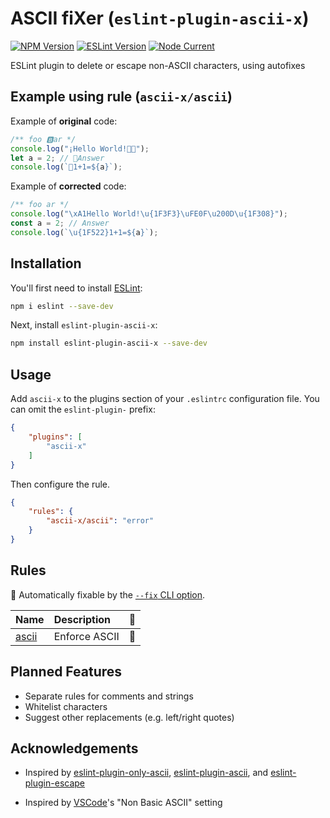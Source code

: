 # ASCII fiXer (`eslint-plugin-ascii-x`)

[![NPM Version](https://img.shields.io/npm/v/eslint-plugin-ascii-x?logo=npm&logoColor=white&color=CB3837
)](https://www.npmjs.com/package/eslint-plugin-ascii-x) [![ESLint Version](https://img.shields.io/npm/dependency-version/eslint-plugin-ascii-x/peer/eslint?logo=eslint&logoColor=white&color=4B32C3)](https://www.npmjs.com/package/eslint) [![Node Current](https://img.shields.io/node/v/eslint-plugin-ascii-x?logo=node.js&logoColor=white&color=339933)](https://nodejs.org/)


ESLint plugin to delete or escape non-ASCII characters, using autofixes

## Example using rule (`ascii-x/ascii`)

Example of **original** code:

```js
/** foo 🅱ar */
console.log("¡Hello World!🏳️‍🌈");
let a = 2; // 🦊Answer
console.log(`🔢1+1=${a}`);
```

Example of **corrected** code:

```js
/** foo ar */
console.log("\xA1Hello World!\u{1F3F3}\uFE0F\u200D\u{1F308}");
const a = 2; // Answer
console.log(`\u{1F522}1+1=${a}`);
```


## Installation

You'll first need to install [ESLint](https://eslint.org/):

```sh
npm i eslint --save-dev
```

Next, install `eslint-plugin-ascii-x`:

```sh
npm install eslint-plugin-ascii-x --save-dev
```

## Usage

Add `ascii-x` to the plugins section of your `.eslintrc` configuration file. You can omit the `eslint-plugin-` prefix:

```json
{
    "plugins": [
        "ascii-x"
    ]
}
```


Then configure the rule.

```json
{
    "rules": {
        "ascii-x/ascii": "error"
    }
}
```


## Rules

<!-- begin auto-generated rules list -->

🔧 Automatically fixable by the [`--fix` CLI option](https://eslint.org/docs/user-guide/command-line-interface#--fix).

| Name                         | Description   | 🔧 |
| :--------------------------- | :------------ | :- |
| [ascii](https://github.com/Tenebrosus3141/eslint-plugin-ascii-x/blob/master/docs/rules/ascii.md) | Enforce ASCII | 🔧 |

<!-- end auto-generated rules list -->

## Planned Features

* Separate rules for comments and strings
* Whitelist characters
* Suggest other replacements (e.g. left/right quotes)

## Acknowledgements

* Inspired by [eslint-plugin-only-ascii](https://www.npmjs.com/package/eslint-plugin-only-ascii), [eslint-plugin-ascii](https://www.npmjs.com/package/eslint-plugin-ascii), and [eslint-plugin-escape](https://www.npmjs.com/package/eslint-plugin-escape)

* Inspired by [VSCode](https://code.visualstudio.com/)'s "Non Basic ASCII" setting
